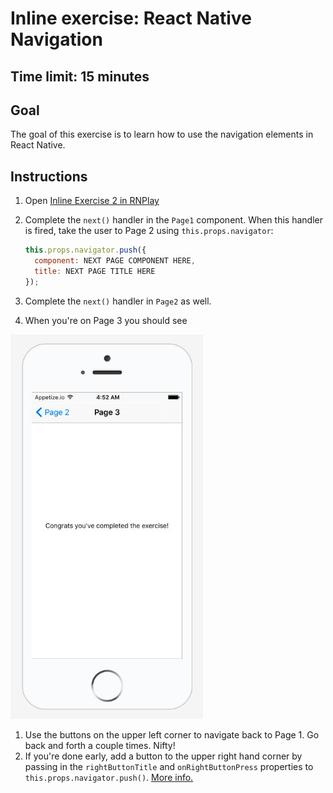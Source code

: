 # Inline exercise: React Native Navigation
## Time limit: 15 minutes

## Goal

The goal of this exercise is to learn how to use the navigation elements in
React Native.

## Instructions

1. Open [Inline Exercise 2 in RNPlay][rnplay]
1. Complete the `next()` handler in the `Page1` component. When this
   handler is fired, take the user to Page 2 using `this.props.navigator`:

   ```javascript
   this.props.navigator.push({
     component: NEXT PAGE COMPONENT HERE,
     title: NEXT PAGE TITLE HERE
   });
   ```

1. Complete the `next()` handler in `Page2` as well.
1. When you're on Page 3 you should see

  ![](img/page3.png)

1. Use the buttons on the upper left corner to navigate back to Page 1.
   Go back and forth a couple times. Nifty!
1. If you're done early, add a button to the upper right hand corner
   by passing in the `rightButtonTitle` and `onRightButtonPress` properties
   to `this.props.navigator.push()`.
   [More info.](https://facebook.github.io/react-native/docs/navigatorios.html)

[rnplay]: https://rnplay.org/apps/lAQzXw
